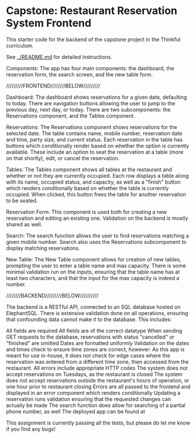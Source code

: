 # Capstone: Restaurant Reservation System Frontend

This starter code for the backend of the capstone project in the Thinkful curriculum.

See [../README.md](../README.md) for detailed instructions.

Components:
The app has four main components: the dashboard, the reservation form, the search screen, and the new table form.


/////////FRONTEND////////BELOW/////////

Dashboard:
The dashboard shows reservations for a given date, defaulting to today. There are navigation buttons allowing the user to jump to the previous day, next day, or today. There are two subcomponents: the Reservations component, and the Tables component.

Reservations:
The Reservations component shows reservations for the selected date. The table contains name, mobile number, reservation date and time, party size, and current status. Each reservation in the table has buttons which conditionally render based on whether the option is currently available. These include an option to seat the reservation at a table (more on that shortly), edit, or cancel the reservation.

Tables:
The Tables component shows all tables at the restaurant and whether or not they are currently occupied. Each row displays a table along with its name, occupied status, and capacity, as well as a "finish" button which renders conditionally based on whether the table is currently occupied. When clicked, this button frees the table for another reservation to be seated.

Reservation Form:
This component is used both for creating a new reservation and editing an existing one. Validation on the backend is mostly shared as well.

Search:
The search function allows the user to find reservations matching a given mobile number. Search also uses the Reservations subcomponent to display matching reservations.

New Table:
The New Table component allows for creation of new tables, prompting the user to enter a table name and max capacity. There is some minimal validation run on the inputs, ensuring that the table name has at least two characters, and that the input for the max capacity is indeed a number.


////////BACKEND/////////BELOW//////////

The backend is a RESTful API, connected to an SQL database hosted on ElephantSQL. There is extensive validation done on all operations, ensuring that confounding data cannot make it to the database. This includes:

All fields are required
All fields are of the correct datatype
When sending GET requests to the database, reservations with status "cancelled" or "finished" are omitted
Dates are formatted uniformly
Validation on the dates and times check to ensure time zones are correct, however:
As this app is meant for use in-house, it does not check for edge cases where the reservation was entered from a different time zone, then accessed from the restaurant.
All errors include appropriate HTTP codes
The system does not accept reservations on Tuesdays, as the restaurant is closed
The system does not accept reservations outside the restaurant's hours of operation, or one hour prior to restaurant closing
Errors are all passed to the frontend and displayed in an error component which renders conditionally
Updating a reservation runs validation ensuring that the requested changes can actually be made
The search function does allow for searching of a partial phone number, as well
The deployed app can be found at 

This assignment is currently passing all the tests, but please do let me know if you find any bugs!